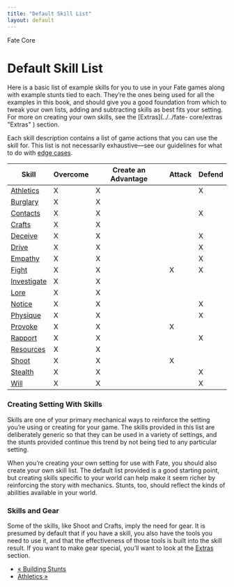 ```yaml
---
title: "Default Skill List"
layout: default
---
```

    
Fate Core

#  Default Skill List

Here is a basic list of example skills for you to use in your Fate games along
with example stunts tied to each. They’re the ones being used for all the
examples in this book, and should give you a good foundation from which to
tweak your own lists, adding and subtracting skills as best fits your setting.
For more on creating your own skills, see the [Extras](../../fate-
core/extras "Extras" ) section.

Each skill description contains a list of game actions that you can use the
skill for. This list is not necessarily exhaustive—see our guidelines for what
to do with [edge cases](../../fate-core/what-do-during-play).

Skill| Overcome| Create an Advantage| Attack| Defend  
---|---|---|---|---  
[Athletics](../../fate-core/athletics)| X| X|  | X  
[Burglary](../../fate-core/burglary)| X| X|  |  
[Contacts](../../fate-core/contacts)| X| X|  | X  
[Crafts](../../fate-core/crafts)| X| X|  |  
[Deceive](../../fate-core/deceive)| X| X|  | X  
[Drive](../../fate-core/drive)| X| X|  | X  
[Empathy](../../fate-core/empathy)| X| X|  | X  
[Fight](../../fate-core/fight)| X| X| X| X  
[Investigate](../../fate-core/investigate)| X| X|  |  
[Lore](../../fate-core/lore)| X| X|  |  
[Notice](../../fate-core/notice)| X| X|  | X  
[Physique](../../fate-core/physique)| X| X|  | X  
[Provoke](../../fate-core/provoke)| X| X| X|  
[Rapport](../../fate-core/rapport)| X| X|  | X  
[Resources](../../fate-core/resources)| X| X|  |  
[Shoot](../../fate-core/shoot)| X| X| X|  
[Stealth](../../fate-core/stealth)| X| X|  | X  
[Will](../../fate-core/will)| X| X|  | X  
  
### Creating Setting With Skills

Skills are one of your primary mechanical ways to reinforce the setting you’re
using or creating for your game. The skills provided in this list are
deliberately generic so that they can be used in a variety of settings, and
the stunts provided continue this trend by not being tied to any particular
setting.

When you’re creating your own setting for use with Fate, you should also
create your own skill list. The default list provided is a good starting
point, but creating skills specific to your world can help make it seem richer
by reinforcing the story with mechanics. Stunts, too, should reflect the kinds
of abilities available in your world.

### Skills and Gear

Some of the skills, like Shoot and Crafts, imply the need for gear. It is
presumed by default that if you have a skill, you also have the tools you need
to use it, and that the effectiveness of those tools is built into the skill
result. If you want to make gear special, you’ll want to look at the [Extras
](../../fate-core/extras) section.

  * [« Building Stunts](/fate-core/building-stunts)
  * [Athletics »](/fate-core/athletics)

